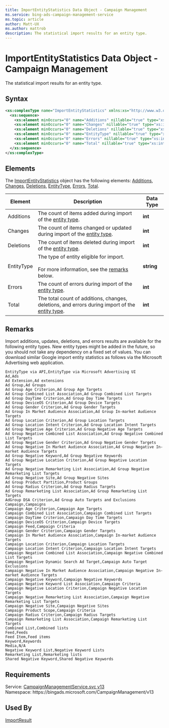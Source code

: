 ```yaml
---
title: ImportEntityStatistics Data Object - Campaign Management
ms.service: bing-ads-campaign-management-service
ms.topic: article
author: Matt-UX
ms.author: mattrob
description: The statistical import results for an entity type.
---
```

# ImportEntityStatistics Data Object - Campaign Management
The statistical import results for an entity type.

## Syntax
```xml
<xs:complexType name="ImportEntityStatistics" xmlns:xs="http://www.w3.org/2001/XMLSchema">
  <xs:sequence>
    <xs:element minOccurs="0" name="Additions" nillable="true" type="xs:int" />
    <xs:element minOccurs="0" name="Changes" nillable="true" type="xs:int" />
    <xs:element minOccurs="0" name="Deletions" nillable="true" type="xs:int" />
    <xs:element minOccurs="0" name="EntityType" nillable="true" type="xs:string" />
    <xs:element minOccurs="0" name="Errors" nillable="true" type="xs:int" />
    <xs:element minOccurs="0" name="Total" nillable="true" type="xs:int" />
  </xs:sequence>
</xs:complexType>
```

## <a name="elements"></a>Elements

The [ImportEntityStatistics](importentitystatistics.md) object has the following elements: [Additions](#additions), [Changes](#changes), [Deletions](#deletions), [EntityType](#entitytype), [Errors](#errors), [Total](#total).

|Element|Description|Data Type|
|-----------|---------------|-------------|
|<a name="additions"></a>Additions|The count of items added during import of the [entity type](#entitytype).|**int**|
|<a name="changes"></a>Changes|The count of items changed or updated during import of the [entity type](#entitytype).|**int**|
|<a name="deletions"></a>Deletions|The count of items deleted during import of the [entity type](#entitytype).|**int**|
|<a name="entitytype"></a>EntityType|The type of entity eligible for import.<br/><br/>For more information, see the [remarks](#remarks) below.|**string**|
|<a name="errors"></a>Errors|The count of errors during import of the [entity type](#entitytype).|**int**|
|<a name="total"></a>Total|The total count of additions, changes, deletions, and errors during import of the [entity type](#entitytype).|**int**|

## <a name="remarks"></a>Remarks
Import additions, updates, deletions, and errors results are available for the following entity types. New entity types might be added in the future, so you should not take any dependency on a fixed set of values. You can download similar Google import entity statistics as follows via the Microsoft Advertising web application. 

```csv
EntityType via API,EntityType via Microsoft Advertising UI
Ad,Ads
Ad Extension,Ad extensions
Ad Group,Ad Groups
Ad Group Age Criterion,Ad Group Age Targets
Ad Group Combined List Association,Ad Group Combined List Targets
Ad Group DayTime Criterion,Ad Group Day Time Targets
Ad Group DeviceOS Criterion,Ad Group Device Targets
Ad Group Gender Criterion,Ad Group Gender Targets
Ad Group In Market Audience Association,Ad Group In-market Audience Targets
Ad Group Location Criterion,Ad Group Location Targets
Ad Group Location Intent Criterion,Ad Group Location Intent Targets
Ad Group Negative Age Criterion,Ad Group Negative Age Targets
Ad Group Negative Combined List Association,Ad Group Negative Combined List Targets
Ad Group Negative Gender Criterion,Ad Group Negative Gender Targets
Ad Group Negative In Market Audience Association,Ad Group Negative In-market Audience Targets
Ad Group Negative Keyword,Ad Group Negative Keywords
Ad Group Negative Location Criterion,Ad Group Negative Location Targets
Ad Group Negative Remarketing List Association,Ad Group Negative Remarketing List Targets
Ad Group Negative Site,Ad Group Negative Sites
Ad Group Product Partition,Product Groups
Ad Group Radius Criterion,Ad Group Radius Targets
Ad Group Remarketing List Association,Ad Group Remarketing List Targets
AdGroup DSA Criterion,Ad Group Auto Targets and Exclusions
Campaign,Campaigns
Campaign Age Criterion,Campaign Age Targets
Campaign Combined List Association,Campaign Combined List Targets
Campaign DayTime Criterion,Campaign Day Time Targets
Campaign DeviceOS Criterion,Campaign Device Targets
Campaign Feed,Campaign Criteria
Campaign Gender Criterion,Campaign Gender Targets
Campaign In Market Audience Association,Campaign In-market Audience Targets
Campaign Location Criterion,Campaign Location Targets
Campaign Location Intent Criterion,Campaign Location Intent Targets
Campaign Negative Combined List Association,Campaign Negative Combined List Targets
Campaign Negative Dynamic Search Ad Target,Campaign Auto Target Exclusions
Campaign Negative In Market Audience Association,Campaign Negative In-market Audience Targets
Campaign Negative Keyword,Campaign Negative Keywords
Campaign Negative Keyword List Association,Campaign Criteria
Campaign Negative Location Criterion,Campaign Negative Location Targets
Campaign Negative Remarketing List Association,Campaign Negative Remarketing List Targets
Campaign Negative Site,Campaign Negative Sites
Campaign Product Scope,Campaign Criteria
Campaign Radius Criterion,Campaign Radius Targets
Campaign Remarketing List Association,Campaign Remarketing List Targets
Combined List,Combined lists
Feed,Feeds
Feed Item,Feed items
Keyword,Keywords
Media,N/A
Negative Keyword List,Negative Keyword Lists
Remarketing List,Remarketing lists
Shared Negative Keyword,Shared Negative Keywords
```

## Requirements
Service: [CampaignManagementService.svc v13](https://campaign.api.bingads.microsoft.com/Api/Advertiser/CampaignManagement/v13/CampaignManagementService.svc)  
Namespace: https\://bingads.microsoft.com/CampaignManagement/v13  

## Used By
[ImportResult](importresult.md)  
